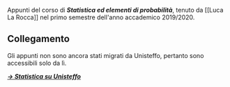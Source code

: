 Appunti del corso di **_Statistica ed elementi di probabilità_**, tenuto da [[Luca La Rocca]] nel primo semestre dell'anno accademico 2019/2020.

## Collegamento

Gli appunti non sono ancora stati migrati da Unisteffo, pertanto sono accessibili solo da lì.

***[→ Statistica su Unisteffo](https://uni.steffo.eu/year2/statistica)***
